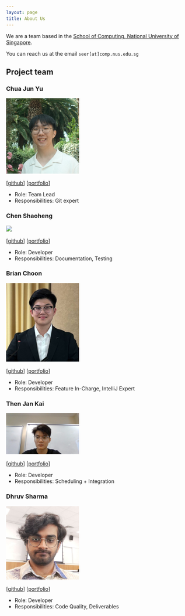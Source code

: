 ```yaml
---
layout: page
title: About Us
---
```


We are a team based in the [School of Computing, National University of Singapore](https://www.comp.nus.edu.sg).

You can reach us at the email `seer[at]comp.nus.edu.sg`

## Project team

### Chua Jun Yu

<img src="images/chuajunyu.png" width="200px">

[[github](http://github.com/chuajunyu)]
[[portfolio](team/johndoe.md)]

* Role: Team Lead
* Responsibilities: Git expert

### Chen Shaoheng

<img src="images/cshao02.png" width="200px">

[[github](https://github.com/cshao02)]
[[portfolio](team/johndoe.md)]

* Role: Developer
* Responsibilities: Documentation, Testing

### Brian Choon

<img src="images/brianchoon.png" width="200px">

[[github](http://github.com/brianchoon)] [[portfolio](team/brianchoon.md)]

* Role: Developer
* Responsibilities: Feature In-Charge, IntelliJ Expert

### Then Jan Kai

<img src="images/jan-kai1.png" width="200px">

[[github](http://github.com/jan-kai1)]
[[portfolio](team/johndoe.md)]

* Role: Developer
* Responsibilities: Scheduling + Integration

### Dhruv Sharma

<img src="images/shardhrv.png" height="200" width="200px">

[[github](http://github.com/shardhrv)]
[[portfolio](team/johndoe.md)]

* Role: Developer
* Responsibilities: Code Quality, Deliverables
